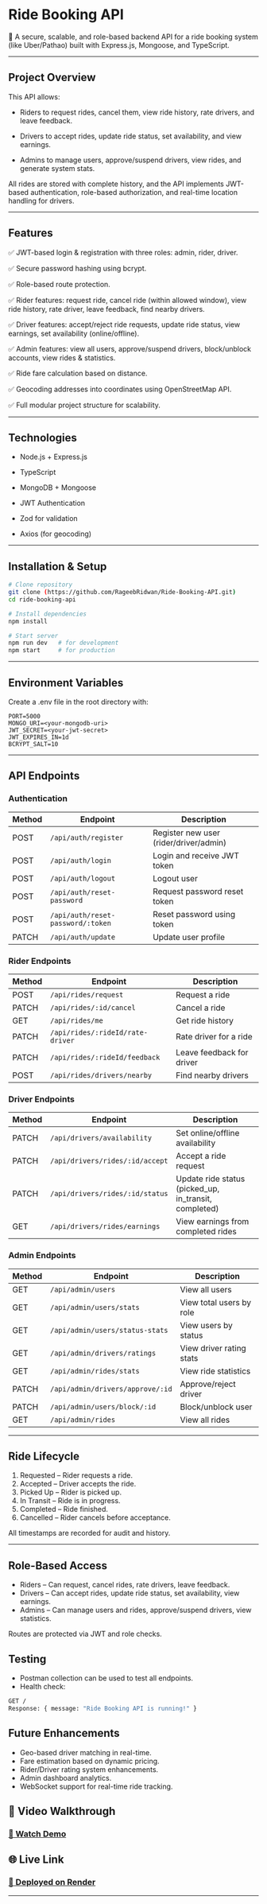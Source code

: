 
# Ride Booking API

🚖 A secure, scalable, and role-based backend API for a ride booking system (like Uber/Pathao) built with Express.js, Mongoose, and TypeScript.

---

## Project Overview

This API allows:

- Riders to request rides, cancel them, view ride history, rate drivers, and leave feedback.

- Drivers to accept rides, update ride status, set availability, and view earnings.

- Admins to manage users, approve/suspend drivers, view rides, and generate system stats.

All rides are stored with complete history, and the API implements JWT-based authentication, role-based authorization, and real-time location handling for drivers.

---

## Features

✅ JWT-based login & registration with three roles: admin, rider, driver.

✅ Secure password hashing using bcrypt.

✅ Role-based route protection.

✅ Rider features: request ride, cancel ride (within allowed window), view ride history, rate driver, leave feedback, find nearby drivers.

✅ Driver features: accept/reject ride requests, update ride status, view earnings, set availability (online/offline).

✅ Admin features: view all users, approve/suspend drivers, block/unblock accounts, view rides & statistics.

✅ Ride fare calculation based on distance.

✅ Geocoding addresses into coordinates using OpenStreetMap API.

✅ Full modular project structure for scalability.

---

## Technologies

- Node.js + Express.js

- TypeScript

- MongoDB + Mongoose

- JWT Authentication

- Zod for validation

- Axios (for geocoding)

---

## Installation & Setup

```bash
# Clone repository
git clone (https://github.com/RageebRidwan/Ride-Booking-API.git)
cd ride-booking-api

# Install dependencies
npm install

# Start server
npm run dev   # for development
npm start     # for production
```

---

## Environment Variables

Create a .env file in the root directory with:
```env
PORT=5000
MONGO_URI=<your-mongodb-uri>
JWT_SECRET=<your-jwt-secret>
JWT_EXPIRES_IN=1d
BCRYPT_SALT=10
```

---

## API Endpoints

### Authentication
| Method | Endpoint                          | Description                            |
| ------ | --------------------------------- | -------------------------------------- |
| POST   | `/api/auth/register`              | Register new user (rider/driver/admin) |
| POST   | `/api/auth/login`                 | Login and receive JWT token            |
| POST   | `/api/auth/logout`                | Logout user                            |
| POST   | `/api/auth/reset-password`        | Request password reset token           |
| POST   | `/api/auth/reset-password/:token` | Reset password using token             |
| PATCH  | `/api/auth/update`                | Update user profile                    |

### Rider Endpoints
| Method | Endpoint                         | Description               |
| ------ | -------------------------------- | ------------------------- |
| POST   | `/api/rides/request`             | Request a ride            |
| PATCH  | `/api/rides/:id/cancel`          | Cancel a ride             |
| GET    | `/api/rides/me`                  | Get ride history          |
| PATCH  | `/api/rides/:rideId/rate-driver` | Rate driver for a ride    |
| PATCH  | `/api/rides/:rideId/feedback`    | Leave feedback for driver |
| POST   | `/api/rides/drivers/nearby`      | Find nearby drivers       |

### Driver Endpoints
| Method | Endpoint                        | Description                                           |
| ------ | ------------------------------- | ----------------------------------------------------- |
| PATCH  | `/api/drivers/availability`     | Set online/offline availability                       |
| PATCH  | `/api/drivers/rides/:id/accept` | Accept a ride request                                 |
| PATCH  | `/api/drivers/rides/:id/status` | Update ride status (picked_up, in_transit, completed) |
| GET    | `/api/drivers/rides/earnings`   | View earnings from completed rides                    |

### Admin Endpoints
| Method | Endpoint                         | Description              |
| ------ | -------------------------------- | ------------------------ |
| GET    | `/api/admin/users`               | View all users           |
| GET    | `/api/admin/users/stats`         | View total users by role |
| GET    | `/api/admin/users/status-stats`  | View users by status     |
| GET    | `/api/admin/drivers/ratings`     | View driver rating stats |
| GET    | `/api/admin/rides/stats`         | View ride statistics     |
| PATCH  | `/api/admin/drivers/approve/:id` | Approve/reject driver    |
| PATCH  | `/api/admin/users/block/:id`     | Block/unblock user       |
| GET    | `/api/admin/rides`               | View all rides           |

---

## Ride Lifecycle

1. Requested – Rider requests a ride.
2. Accepted – Driver accepts the ride.
3. Picked Up – Rider is picked up.
4. In Transit – Ride is in progress.
5. Completed – Ride finished.
6. Cancelled – Rider cancels before acceptance.

All timestamps are recorded for audit and history.

---

## Role-Based Access

- Riders – Can request, cancel rides, rate drivers, leave feedback.
- Drivers – Can accept rides, update ride status, set availability, view earnings.
- Admins – Can manage users and rides, approve/suspend drivers, view statistics.

Routes are protected via JWT and role checks.

## Testing

- Postman collection can be used to test all endpoints.
- Health check:
```bash
GET /
Response: { message: "Ride Booking API is running!" }
```

## Future Enhancements

- Geo-based driver matching in real-time.
- Fare estimation based on dynamic pricing.
- Rider/Driver rating system enhancements.
- Admin dashboard analytics.
- WebSocket support for real-time ride tracking.

## 🎥 Video Walkthrough

### [🔗 Watch Demo](https://drive.google.com/file/d/1ufmiB3s1yLRKAYN5K7JAUhb6Z75bOvgd/view?usp=sharing)

## 🌐 Live Link

### [🚀 Deployed on Render](https://library-management-api-m61d.onrender.com)

---
